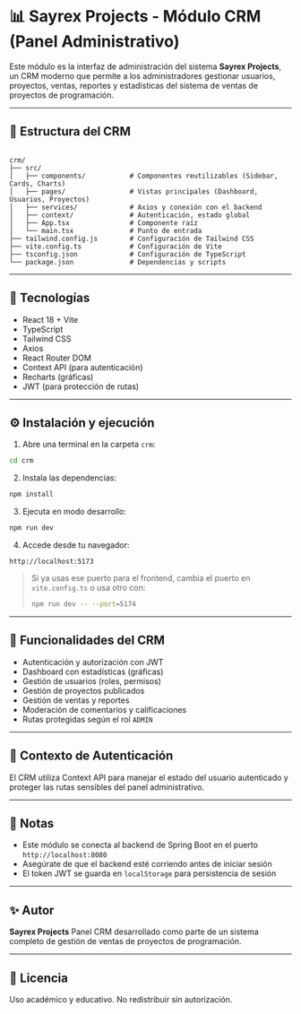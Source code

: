 # 📊 Sayrex Projects - Módulo CRM (Panel Administrativo)

Este módulo es la interfaz de administración del sistema **Sayrex Projects**, un CRM moderno que permite a los administradores gestionar usuarios, proyectos, ventas, reportes y estadísticas del sistema de ventas de proyectos de programación.

---

## 📁 Estructura del CRM

```

crm/
├── src/
│   ├── components/           # Componentes reutilizables (Sidebar, Cards, Charts)
│   ├── pages/                # Vistas principales (Dashboard, Usuarios, Proyectos)
│   ├── services/             # Axios y conexión con el backend
│   ├── context/              # Autenticación, estado global
│   ├── App.tsx               # Componente raíz
│   └── main.tsx              # Punto de entrada
├── tailwind.config.js        # Configuración de Tailwind CSS
├── vite.config.ts            # Configuración de Vite
├── tsconfig.json             # Configuración de TypeScript
└── package.json              # Dependencias y scripts

````

---

## 🚀 Tecnologías

- React 18 + Vite
- TypeScript
- Tailwind CSS
- Axios
- React Router DOM
- Context API (para autenticación)
- Recharts (gráficas)
- JWT (para protección de rutas)

---

## ⚙️ Instalación y ejecución

1. Abre una terminal en la carpeta `crm`:

```bash
cd crm
````

2. Instala las dependencias:

```bash
npm install
```

3. Ejecuta en modo desarrollo:

```bash
npm run dev
```

4. Accede desde tu navegador:

```
http://localhost:5173
```

> Si ya usas ese puerto para el frontend, cambia el puerto en `vite.config.ts` o usa otro con:
>
> ```bash
> npm run dev -- --port=5174
> ```

---

## 🔐 Funcionalidades del CRM

* Autenticación y autorización con JWT
* Dashboard con estadísticas (gráficas)
* Gestión de usuarios (roles, permisos)
* Gestión de proyectos publicados
* Gestión de ventas y reportes
* Moderación de comentarios y calificaciones
* Rutas protegidas según el rol `ADMIN`

---

## 🧠 Contexto de Autenticación

El CRM utiliza Context API para manejar el estado del usuario autenticado y proteger las rutas sensibles del panel administrativo.

---

## 📌 Notas

* Este módulo se conecta al backend de Spring Boot en el puerto `http://localhost:8080`
* Asegúrate de que el backend esté corriendo antes de iniciar sesión
* El token JWT se guarda en `localStorage` para persistencia de sesión

---

## ✨ Autor

**Sayrex Projects**
Panel CRM desarrollado como parte de un sistema completo de gestión de ventas de proyectos de programación.

---

## 📄 Licencia

Uso académico y educativo. No redistribuir sin autorización.
